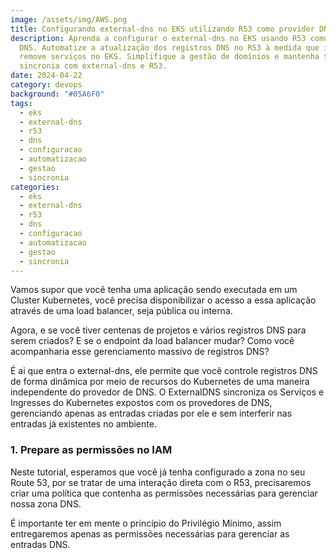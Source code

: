 ```yaml
---
image: /assets/img/AWS.png
title: Configurando external-dns no EKS utilizando R53 como provider DNS
description: Aprenda a configurar o external-dns no EKS usando R53 como provedor
  DNS. Automatize a atualização dos registros DNS no R53 à medida que implanta e
  remove serviços no EKS. Simplifique a gestão de domínios e mantenha tudo em
  sincronia com external-dns e R53.
date: 2024-04-22
category: devops
background: "#05A6F0"
tags:
  - eks
  - external-dns
  - r53
  - dns
  - configuracao
  - automatizacao
  - gestao
  - sincronia
categories:
  - eks
  - external-dns
  - r53
  - dns
  - configuracao
  - automatizacao
  - gestao
  - sincronia
---
```

Vamos supor que você tenha uma aplicação sendo executada em um Cluster Kubernetes, você precisa disponibilizar o acesso a essa aplicação através de uma load balancer, seja pública ou interna. 

Agora, e se você tiver centenas de projetos e vários registros DNS para serem criados? E se o endpoint da load balancer mudar? Como você acompanharia esse gerenciamento massivo de registros DNS?

É ai que entra o external-dns, ele permite que você controle registros DNS de forma dinâmica por meio de recursos do Kubernetes de uma maneira independente do provedor de DNS. O ExternalDNS sincroniza os Serviços e Ingresses do Kubernetes expostos com os provedores de DNS, gerenciando apenas as entradas criadas por ele e sem interferir nas entradas já existentes no ambiente.

### 1﻿. Prepare as permissões no IAM

Neste tutorial, esperamos que você já tenha configurado a zona no seu Route 53, por se tratar de uma interação direta com o R53, precisaremos criar uma política que contenha as permissões necessárias para gerenciar nossa zona DNS.

É importante ter em mente o princípio do Privilégio Mínimo, assim entregaremos apenas as permissões necessárias para gerenciar as entradas DNS.